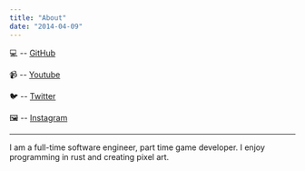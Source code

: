 ```yaml
---
title: "About"
date: "2014-04-09"
---
```


💻 -- [GitHub](https://github.com/theseatoad)

📹 -- [Youtube](https://www.youtube.com/@theseatoad/)

🐦 -- [Twitter](https://twitter.com/the_seatoad/)

🖼️ -- [Instagram](https://www.instagram.com/theseatoad/)

-------
I am a full-time software engineer, part time game developer. I enjoy programming in rust and creating pixel art.